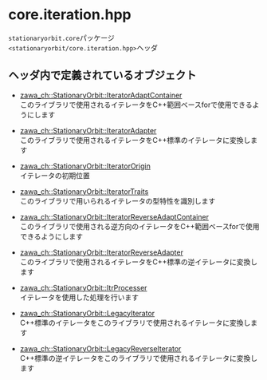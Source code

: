 # core.iteration.hpp

`stationaryorbit.core`パッケージ  
`<stationaryorbit/core.iteration.hpp>`ヘッダ  

## ヘッダ内で定義されているオブジェクト

- [zawa_ch::StationaryOrbit::IteratorAdaptContainer](../../objects/core/iteratoradaptcontainer.md)  
    このライブラリで使用されるイテレータをC++範囲ベースforで使用できるようにします

- [zawa_ch::StationaryOrbit::IteratorAdapter](../../objects/core/iteratoradapter.md)  
    このライブラリで使用されるイテレータをC++標準のイテレータに変換します

- [zawa_ch::StationaryOrbit::IteratorOrigin](../../objects/core/iteratororigin.md)  
    イテレータの初期位置

- [zawa_ch::StationaryOrbit::IteratorTraits](../../objects/core/iteratortraits.md)  
    このライブラリで用いられるイテレータの型特性を識別します

- [zawa_ch::StationaryOrbit::IteratorReverseAdaptContainer](../../objects/core/iteratorreverseadaptcontainer.md)  
    このライブラリで使用される逆方向のイテレータをC++範囲ベースforで使用できるようにします

- [zawa_ch::StationaryOrbit::IteratorReverseAdapter](../../objects/core/iteratorreverseadapter.md)  
    このライブラリで使用されるイテレータをC++標準の逆イテレータに変換します

- [zawa_ch::StationaryOrbit::ItrProcesser](../../objects/core/itrprocesser.md)  
    イテレータを使用した処理を行います

- [zawa_ch::StationaryOrbit::LegacyIterator](../../objects/core/legacyiterator.md)  
    C++標準のイテレータをこのライブラリで使用されるイテレータに変換します

- [zawa_ch::StationaryOrbit::LegacyReverseIterator](../../objects/core/legacyreverseiterator.md)  
    C++標準の逆イテレータをこのライブラリで使用されるイテレータに変換します
